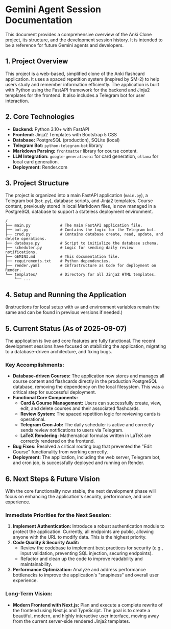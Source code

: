 # Gemini Agent Session Documentation

This document provides a comprehensive overview of the Anki Clone project, its structure, and the development session history. It is intended to be a reference for future Gemini agents and developers.

## 1. Project Overview

This project is a web-based, simplified clone of the Anki flashcard application. It uses a spaced repetition system (inspired by SM-2) to help users study and remember information efficiently. The application is built with Python using the FastAPI framework for the backend and Jinja2 templates for the frontend. It also includes a Telegram bot for user interaction.

## 2. Core Technologies

- **Backend:** Python 3.10+ with FastAPI
- **Frontend:** Jinja2 Templates with Bootstrap 5 CSS
- **Database:** PostgreSQL (production), SQLite (local)
- **Telegram Bot:** `python-telegram-bot` library
- **Markdown Parsing:** `frontmatter` library for course content.
- **LLM Integration:** `google-generativeai` for card generation, `ollama` for local card generation.
- **Deployment:** Render.com

## 3. Project Structure

The project is organized into a main FastAPI application (`main.py`), a Telegram bot (`bot.py`), database scripts, and Jinja2 templates. Course content, previously stored in local Markdown files, is now managed in a PostgreSQL database to support a stateless deployment environment.

```
/
├── main.py             # The main FastAPI application file.
├── bot.py              # Contains the logic for the Telegram bot.
├── crud.py             # Contains database create, read, update, and delete operations.
├── database.py         # Script to initialize the database schema.
├── scheduler.py        # Logic for sending daily review notifications.
├── GEMINI.md           # This documentation file.
├── requirements.txt    # Python dependencies.
├── render.yaml         # Infrastructure as Code for deployment on Render.
└── templates/          # Directory for all Jinja2 HTML templates.
    └── ...
```

## 4. Setup and Running the Application

(Instructions for local setup with `uv` and environment variables remain the same and can be found in previous versions if needed.)

## 5. Current Status (As of 2025-09-07)

The application is live and core features are fully functional. The recent development sessions have focused on stabilizing the application, migrating to a database-driven architecture, and fixing bugs.

### Key Accomplishments:
- **Database-driven Courses:** The application now stores and manages all course content and flashcards directly in the production PostgreSQL database, removing the dependency on the local filesystem. This was a critical step for successful deployment.
- **Functional Core Components:**
    - **Card & Course Management:** Users can successfully create, view, edit, and delete courses and their associated flashcards.
    - **Review System:** The spaced repetition logic for reviewing cards is operational.
    - **Telegram Cron Job:** The daily scheduler is active and correctly sends review notifications to users via Telegram.
    - **LaTeX Rendering:** Mathematical formulas written in LaTeX are correctly rendered on the frontend.
- **Bug Fixes:** Resolved a critical routing bug that prevented the "Edit Course" functionality from working correctly.
- **Deployment:** The application, including the web server, Telegram bot, and cron job, is successfully deployed and running on Render.

## 6. Next Steps & Future Vision

With the core functionality now stable, the next development phase will focus on enhancing the application's security, performance, and user experience.

### Immediate Priorities for the Next Session:
1.  **Implement Authentication:** Introduce a robust authentication module to protect the application. Currently, all endpoints are public, allowing anyone with the URL to modify data. This is the highest priority.
2.  **Code Quality & Security Audit:**
    - Review the codebase to implement best practices for security (e.g., input validation, preventing SQL injection, securing endpoints).
    - Refactor and clean up the code to improve readability and maintainability.
3.  **Performance Optimization:** Analyze and address performance bottlenecks to improve the application's "snapiness" and overall user experience.

### Long-Term Vision:
- **Modern Frontend with Next.js:** Plan and execute a complete rewrite of the frontend using Next.js and TypeScript. The goal is to create a beautiful, modern, and highly interactive user interface, moving away from the current server-side rendered Jinja2 templates.
